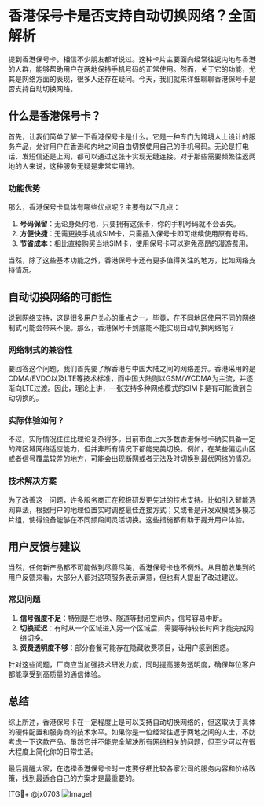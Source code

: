 # 香港保号卡是否支持自动切换网络？全面解析

提到香港保号卡，相信不少朋友都听说过。这种卡片主要面向经常往返内地与香港的人群，能够帮助用户在两地保持手机号码的正常使用。然而，关于它的功能，尤其是网络方面的表现，很多人还存在疑问。今天，我们就来详细聊聊香港保号卡是否支持自动切换网络。

## 什么是香港保号卡？

首先，让我们简单了解一下香港保号卡是什么。它是一种专门为跨境人士设计的服务产品，允许用户在香港和内地之间自由切换使用自己的手机号码。无论是打电话、发短信还是上网，都可以通过这张卡实现无缝连接。对于那些需要频繁往返两地的人来说，这种服务无疑是非常实用的。

### 功能优势

那么，香港保号卡具体有哪些优点呢？主要有以下几点：

1. **号码保留**：无论身处何地，只要拥有这张卡，你的手机号码就不会丢失。
2. **方便快捷**：无需更换手机或SIM卡，只需插入保号卡即可继续使用原有号码。
3. **节省成本**：相比直接购买当地SIM卡，使用保号卡可以避免高昂的漫游费用。

当然，除了这些基本功能之外，香港保号卡还有更多值得关注的地方，比如网络支持情况。

## 自动切换网络的可能性

说到网络支持，这是很多用户关心的重点之一。毕竟，在不同地区使用不同的网络制式可能会带来不便。那么，香港保号卡到底能不能实现自动切换网络呢？

### 网络制式的兼容性

要回答这个问题，我们首先要了解香港与中国大陆之间的网络差异。香港采用的是CDMA/EVDO以及LTE等技术标准，而中国大陆则以GSM/WCDMA为主流，并逐渐向LTE过渡。因此，理论上讲，一张支持多种网络模式的SIM卡是有可能做到自动切换的。

### 实际体验如何？

不过，实际情况往往比理论复杂得多。目前市面上大多数香港保号卡确实具备一定的跨区域网络适应能力，但并非所有情况下都能完美切换。例如，在某些偏远山区或者信号覆盖较差的地方，可能会出现断网或者无法及时切换到最优网络的情况。

### 技术解决方案

为了改善这一问题，许多服务商正在积极研发更先进的技术支持。比如引入智能选网算法，根据用户的地理位置实时调整最佳连接方式；又或者是开发双模或多模芯片组，使得设备能够在不同频段间灵活切换。这些措施都有助于提升用户体验。

## 用户反馈与建议

当然，任何新产品都不可能做到尽善尽美，香港保号卡也不例外。从目前收集到的用户反馈来看，大部分人都对这项服务表示满意，但也有人提出了改进建议。

### 常见问题

1. **信号强度不足**：特别是在地铁、隧道等封闭空间内，信号容易中断。
2. **切换延迟**：有时从一个区域进入另一个区域后，需要等待较长时间才能完成网络切换。
3. **资费透明度不够**：部分套餐可能存在隐藏收费项目，让用户感到困惑。

针对这些问题，厂商应当加强技术研发力度，同时提高服务透明度，确保每位客户都能享受到高质量的通信体验。

## 总结

综上所述，香港保号卡在一定程度上是可以支持自动切换网络的，但这取决于具体的硬件配置和服务商的技术水平。如果你是一位经常往返于两地之间的人士，不妨考虑一下这款产品。虽然它并不能完全解决所有网络相关的问题，但至少可以在很大程度上简化你的日常生活。

最后提醒大家，在选择香港保号卡时一定要仔细比较各家公司的服务内容和价格政策，找到最适合自己的方案才是最重要的。

[TG💪+ @jx0703 ![Image](https://github.com/user-attachments/assets/dbca1d08-cadb-493c-b0ec-ad6f7a83f270)]